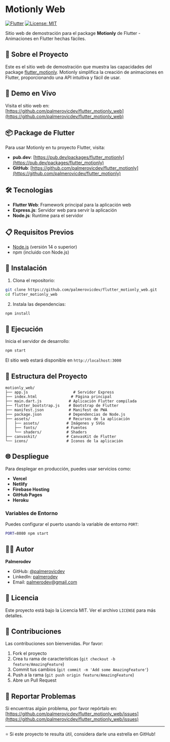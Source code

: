 # Motionly Web

[![Flutter](https://img.shields.io/badge/Flutter-02569B?style=for-the-badge&logo=flutter&logoColor=white)](https://flutter.dev)
[![License: MIT](https://img.shields.io/badge/License-MIT-yellow.svg)](https://opensource.org/licenses/MIT)

Sitio web de demostración para el package **Motionly** de Flutter - Animaciones en Flutter hechas fáciles.

## 🌟 Sobre el Proyecto

Este es el sitio web de demostración que muestra las capacidades del package [flutter_motionly](https://pub.dev/packages/flutter_motionly). Motionly simplifica la creación de animaciones en Flutter, proporcionando una API intuitiva y fácil de usar.

## 🚀 Demo en Vivo

Visita el sitio web en: [https://github.com/palmerovicdev/flutter_motionly_web](https://github.com/palmerovicdev/flutter_motionly_web)

## 📦 Package de Flutter

Para usar Motionly en tu proyecto Flutter, visita:
- **pub.dev**: [https://pub.dev/packages/flutter_motionly](https://pub.dev/packages/flutter_motionly)
- **GitHub**: [https://github.com/palmerovicdev/flutter_motionly](https://github.com/palmerovicdev/flutter_motionly)

## 🛠️ Tecnologías

- **Flutter Web**: Framework principal para la aplicación web
- **Express.js**: Servidor web para servir la aplicación
- **Node.js**: Runtime para el servidor

## 📋 Requisitos Previos

- [Node.js](https://nodejs.org/) (versión 14 o superior)
- npm (incluido con Node.js)

## 🔧 Instalación

1. Clona el repositorio:
```bash
git clone https://github.com/palmerovicdev/flutter_motionly_web.git
cd flutter_motionly_web
```

2. Instala las dependencias:
```bash
npm install
```

## 🏃 Ejecución

Inicia el servidor de desarrollo:

```bash
npm start
```

El sitio web estará disponible en `http://localhost:3000`

## 📁 Estructura del Proyecto

```
motionly_web/
├── app.js                    # Servidor Express
├── index.html               # Página principal
├── main.dart.js            # Aplicación Flutter compilada
├── flutter_bootstrap.js    # Bootstrap de Flutter
├── manifest.json           # Manifest de PWA
├── package.json            # Dependencias de Node.js
├── assets/                 # Recursos de la aplicación
│   ├── assets/            # Imágenes y SVGs
│   ├── fonts/             # Fuentes
│   └── shaders/           # Shaders
├── canvaskit/             # CanvasKit de Flutter
└── icons/                 # Iconos de la aplicación
```

## 🌐 Despliegue

Para desplegar en producción, puedes usar servicios como:

- **Vercel**
- **Netlify**
- **Firebase Hosting**
- **GitHub Pages**
- **Heroku**

### Variables de Entorno

Puedes configurar el puerto usando la variable de entorno `PORT`:

```bash
PORT=8080 npm start
```

## 👨‍💻 Autor

**Palmerodev**

- GitHub: [@palmerovicdev](https://github.com/palmerovicdev)
- LinkedIn: [palmerodev](https://linkedin.com/in/palmerodev)
- Email: palmerodev@gmail.com

## 📄 Licencia

Este proyecto está bajo la Licencia MIT. Ver el archivo `LICENSE` para más detalles.

## 🤝 Contribuciones

Las contribuciones son bienvenidas. Por favor:

1. Fork el proyecto
2. Crea tu rama de características (`git checkout -b feature/AmazingFeature`)
3. Commit tus cambios (`git commit -m 'Add some AmazingFeature'`)
4. Push a la rama (`git push origin feature/AmazingFeature`)
5. Abre un Pull Request

## 🐛 Reportar Problemas

Si encuentras algún problema, por favor repórtalo en:
[https://github.com/palmerovicdev/flutter_motionly_web/issues](https://github.com/palmerovicdev/flutter_motionly_web/issues)

---

⭐ Si este proyecto te resulta útil, considera darle una estrella en GitHub!


